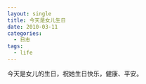 ```yaml
---
layout: single
title: 今天是女儿生日
date: 2010-03-11
categories:
  - 日志
tags:
  - life
---
```


今天是女儿的生日，祝她生日快乐，健康、平安。
